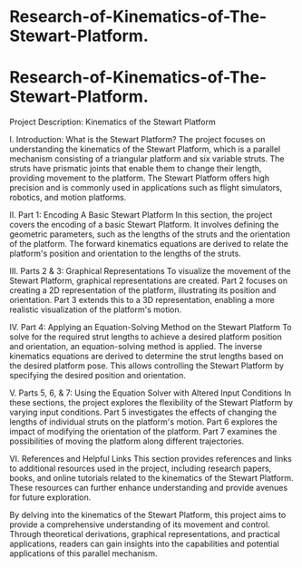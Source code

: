 # Research-of-Kinematics-of-The-Stewart-Platform.

# Research-of-Kinematics-of-The-Stewart-Platform.


Project Description: Kinematics of the Stewart Platform

I. Introduction: What is the Stewart Platform?
The project focuses on understanding the kinematics of the Stewart Platform, which is a parallel mechanism consisting of a triangular platform and six variable struts. The struts have prismatic joints that enable them to change their length, providing movement to the platform. The Stewart Platform offers high precision and is commonly used in applications such as flight simulators, robotics, and motion platforms.

II. Part 1: Encoding A Basic Stewart Platform
In this section, the project covers the encoding of a basic Stewart Platform. It involves defining the geometric parameters, such as the lengths of the struts and the orientation of the platform. The forward kinematics equations are derived to relate the platform's position and orientation to the lengths of the struts.

III. Parts 2 & 3: Graphical Representations
To visualize the movement of the Stewart Platform, graphical representations are created. Part 2 focuses on creating a 2D representation of the platform, illustrating its position and orientation. Part 3 extends this to a 3D representation, enabling a more realistic visualization of the platform's motion.

IV. Part 4: Applying an Equation-Solving Method on the Stewart Platform
To solve for the required strut lengths to achieve a desired platform position and orientation, an equation-solving method is applied. The inverse kinematics equations are derived to determine the strut lengths based on the desired platform pose. This allows controlling the Stewart Platform by specifying the desired position and orientation.

V. Parts 5, 6, & 7: Using the Equation Solver with Altered Input Conditions
In these sections, the project explores the flexibility of the Stewart Platform by varying input conditions. Part 5 investigates the effects of changing the lengths of individual struts on the platform's motion. Part 6 explores the impact of modifying the orientation of the platform. Part 7 examines the possibilities of moving the platform along different trajectories.

VI. References and Helpful Links
This section provides references and links to additional resources used in the project, including research papers, books, and online tutorials related to the kinematics of the Stewart Platform. These resources can further enhance understanding and provide avenues for future exploration.

By delving into the kinematics of the Stewart Platform, this project aims to provide a comprehensive understanding of its movement and control. Through theoretical derivations, graphical representations, and practical applications, readers can gain insights into the capabilities and potential applications of this parallel mechanism.
